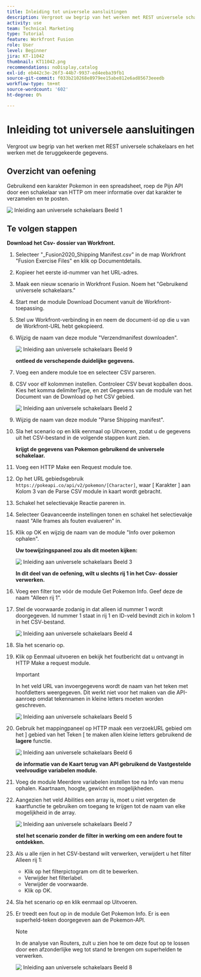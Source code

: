 ```yaml
---
title: Inleiding tot universele aansluitingen
description: Vergroot uw begrip van het werken met REST universele schakelaars en het werken met de teruggekeerde gegevens.
activity: use
team: Technical Marketing
type: Tutorial
feature: Workfront Fusion
role: User
level: Beginner
jira: KT-11042
thumbnail: KT11042.png
recommendations: noDisplay,catalog
exl-id: eb442c3e-26f3-44b7-9937-ed4eeba39fb1
source-git-commit: f033b210268e8979ee15abe812e6ad85673eeedb
workflow-type: tm+mt
source-wordcount: '602'
ht-degree: 0%

---
```


# Inleiding tot universele aansluitingen

Vergroot uw begrip van het werken met REST universele schakelaars en het werken met de teruggekeerde gegevens.

## Overzicht van oefening

Gebruikend een karakter Pokemon in een spreadsheet, roep de Pijn API door een schakelaar van HTTP om meer informatie over dat karakter te verzamelen en te posten.

![&#x200B; Inleiding aan universele schakelaars Beeld 1 &#x200B;](../12-exercises/assets/introduction-to-universal-connectors-walkthrough-1.png)

## Te volgen stappen

**Download het Csv- dossier van Workfront.**

1. Selecteer &quot;_Fusion2020_Shipping Manifest.csv&quot; in de map Workfront &quot;Fusion Exercise Files&quot; en klik op Documentdetails.
1. Kopieer het eerste id-nummer van het URL-adres.
1. Maak een nieuw scenario in Workfront Fusion. Noem het &quot;Gebruikend universele schakelaars.&quot;
1. Start met de module Download Document vanuit de Workfront-toepassing.
1. Stel uw Workfront-verbinding in en neem de document-id op die u van de Workfront-URL hebt gekopieerd.
1. Wijzig de naam van deze module &quot;Verzendmanifest downloaden&quot;.

   ![&#x200B; Inleiding aan universele schakelaars Beeld 9 &#x200B;](../12-exercises/assets/introduction-to-universal-connectors-walkthrough-9.png)

   **ontleed de verschepende duidelijke gegevens.**

1. Voeg een andere module toe en selecteer CSV parseren.
1. CSV voor elf kolommen instellen. Controleer CSV bevat kopballen doos. Kies het komma delimiterType, en zet Gegevens van de module van het Document van de Download op het CSV gebied.

   ![&#x200B; Inleiding aan universele schakelaars Beeld 2 &#x200B;](../12-exercises/assets/introduction-to-universal-connectors-walkthrough-2.png)

1. Wijzig de naam van deze module &quot;Parse Shipping manifest&quot;.
1. Sla het scenario op en klik eenmaal op Uitvoeren, zodat u de gegevens uit het CSV-bestand in de volgende stappen kunt zien.

   **krijgt de gegevens van Pokemon gebruikend de universele schakelaar.**

1. Voeg een HTTP Make een Request module toe.
1. Op het URL gebiedsgebruik `https://pokeapi.co/api/v2/pokemon/[Character]`, waar [ Karakter ] aan Kolom 3 van de Parse CSV module in kaart wordt gebracht.
1. Schakel het selectievakje Reactie pareren in.
1. Selecteer Geavanceerde instellingen tonen en schakel het selectievakje naast &quot;Alle frames als fouten evalueren&quot; in.
1. Klik op OK en wijzig de naam van de module &quot;Info over pokemon ophalen&quot;.

   **Uw toewijzingspaneel zou als dit moeten kijken:**

   ![&#x200B; Inleiding aan universele schakelaars Beeld 3 &#x200B;](../12-exercises/assets/introduction-to-universal-connectors-walkthrough-3.png)

   **In dit deel van de oefening, wilt u slechts rij 1 in het Csv- dossier verwerken.**

1. Voeg een filter toe vóór de module Get Pokemon Info. Geef deze de naam &quot;Alleen rij 1&quot;.
1. Stel de voorwaarde zodanig in dat alleen id nummer 1 wordt doorgegeven. Id nummer 1 staat in rij 1 en ID-veld bevindt zich in kolom 1 in het CSV-bestand.

   ![&#x200B; Inleiding aan universele schakelaars Beeld 4 &#x200B;](../12-exercises/assets/introduction-to-universal-connectors-walkthrough-4.png)

1. Sla het scenario op.
1. Klik op Eenmaal uitvoeren en bekijk het foutbericht dat u ontvangt in HTTP Make a request module.

   >[!IMPORTANT]
   >
   >In het veld URL van invoergegevens wordt de naam van het teken met hoofdletters weergegeven. Dit werkt niet voor het maken van die API-aanroep omdat tekennamen in kleine letters moeten worden geschreven.

   ![&#x200B; Inleiding aan universele schakelaars Beeld 5 &#x200B;](../12-exercises/assets/introduction-to-universal-connectors-walkthrough-5.png)

1. Gebruik het mappingpaneel op HTTP maak een verzoekURL gebied om het &rbrack; gebied van het Teken &lbrack; te maken allen kleine letters gebruikend de **lagere** functie.

   ![&#x200B; Inleiding aan universele schakelaars Beeld 6 &#x200B;](../12-exercises/assets/introduction-to-universal-connectors-walkthrough-6.png)

   **de informatie van de Kaart terug van API gebruikend de Vastgestelde veelvoudige variabelen module.**

1. Voeg de module Meerdere variabelen instellen toe na Info van menu ophalen. Kaartnaam, hoogte, gewicht en mogelijkheden.
1. Aangezien het veld Abilities een array is, moet u niet vergeten de kaartfunctie te gebruiken om toegang te krijgen tot de naam van elke mogelijkheid in de array.

   ![&#x200B; Inleiding aan universele schakelaars Beeld 7 &#x200B;](../12-exercises/assets/introduction-to-universal-connectors-walkthrough-7.png)

   **stel het scenario zonder de filter in werking om een andere fout te ontdekken.**

1. Als u alle rijen in het CSV-bestand wilt verwerken, verwijdert u het filter Alleen rij 1:

   + Klik op het filterpictogram om dit te bewerken.
   + Verwijder het filterlabel.
   + Verwijder de voorwaarde.
   + Klik op OK.

1. Sla het scenario op en klik eenmaal op Uitvoeren.
1. Er treedt een fout op in de module Get Pokemon Info. Er is een superheld-teken doorgegeven aan de Pokemon-API.

   >[!NOTE]
   >
   >In de analyse van Routers, zult u zien hoe te om deze fout op te lossen door een afzonderlijke weg tot stand te brengen om superhelden te verwerken.

   ![&#x200B; Inleiding aan universele schakelaars Beeld 8 &#x200B;](../12-exercises/assets/introduction-to-universal-connectors-walkthrough-8.png)
